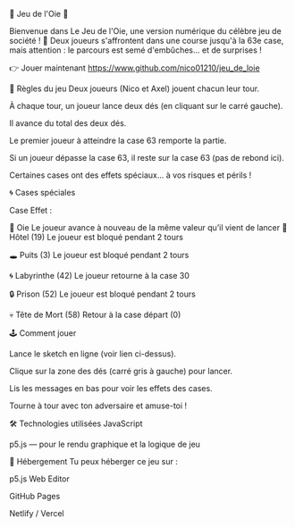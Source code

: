 🎲 Jeu de l'Oie 🎲

Bienvenue dans Le Jeu de l'Oie, une version numérique du célèbre jeu de société ! 🪿
Deux joueurs s'affrontent dans une course jusqu'à la 63e case, mais attention : le parcours est semé d'embûches... et de surprises !

👉 Jouer maintenant https://www.github.com/nico01210/jeu_de_loie

📜 Règles du jeu
Deux joueurs (Nico et Axel) jouent chacun leur tour.

À chaque tour, un joueur lance deux dés (en cliquant sur le carré gauche).

Il avance du total des deux dés.

Le premier joueur à atteindre la case 63 remporte la partie.

Si un joueur dépasse la case 63, il reste sur la case 63 (pas de rebond ici).

Certaines cases ont des effets spéciaux... à vos risques et périls !

🌀 Cases spéciales

Case	Effet :

🪿 Oie	Le joueur avance à nouveau de la même valeur qu’il vient de lancer
🏨 Hôtel (19)	Le joueur est bloqué pendant 2 tours

🕳️ Puits (3)	Le joueur est bloqué pendant 2 tours

🌀 Labyrinthe (42)	Le joueur retourne à la case 30

🔒 Prison (52)	Le joueur est bloqué pendant 2 tours

💀 Tête de Mort (58)	Retour à la case départ (0)


🕹️ Comment jouer

Lance le sketch en ligne (voir lien ci-dessus).

Clique sur la zone des dés (carré gris à gauche) pour lancer.

Lis les messages en bas pour voir les effets des cases.

Tourne à tour avec ton adversaire et amuse-toi !

🛠️ Technologies utilisées
JavaScript

p5.js — pour le rendu graphique et la logique de jeu

🚀 Hébergement
Tu peux héberger ce jeu sur :

p5.js Web Editor

GitHub Pages

Netlify / Vercel

